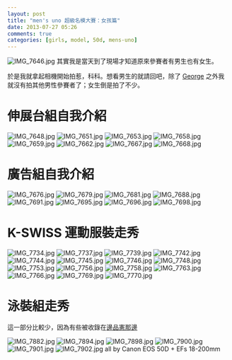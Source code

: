 ```yaml
---
layout: post
title: "men's uno 超級名模大賽：女孩篇"
date: 2013-07-27 05:26
comments: true
categories: [girls, model, 50d, mens-uno]
---
```

![IMG_7646.jpg](/assets/img/2013/xiz6XtOvTg61ScazT9zw_IMG_7646.jpg)
其實我是當天到了現場才知道原來參賽者有男生也有女生。

<!--more-->

於是我就拿起相機開始拍惹，科科。想看男生的就請回吧，除了 [George](http://nan.logdown.com/post/2013/07/27/george-in-mens-uno-supermodel-contest "George 篇") 之外我就沒有拍其他男性參賽者了；女生倒是拍了不少。

# 伸展台組自我介紹

![IMG_7648.jpg](/assets/img/2013/4itMIMCRpasB5HyPuspp_IMG_7648.jpg)
![IMG_7651.jpg](/assets/img/2013/MVA6T86iSEaz4wq0Jyhw_IMG_7651.jpg)
![IMG_7653.jpg](/assets/img/2013/eppnZ4WcTkmysRcByj48_IMG_7653.jpg)
![IMG_7658.jpg](/assets/img/2013/TNBXQ97VTYuEbjCc6xDz_IMG_7658.jpg)
![IMG_7659.jpg](/assets/img/2013/LVqZENpcTBGn7s99zOsn_IMG_7659.jpg)
![IMG_7662.jpg](/assets/img/2013/odeXF4YKSJCwhthwwywC_IMG_7662.jpg)
![IMG_7667.jpg](/assets/img/2013/OE5x9yYLQWBZiRw4FmDv_IMG_7667.jpg)
![IMG_7668.jpg](/assets/img/2013/sgdAEeEHSnagJjfB7Ust_IMG_7668.jpg)
# 廣告組自我介紹

![IMG_7676.jpg](/assets/img/2013/G3ra9QxaTqpHdJHV8eLg_IMG_7676.jpg)
![IMG_7679.jpg](/assets/img/2013/ebwlG3aQI27NmYJAnZ5I_IMG_7679.jpg)
![IMG_7681.jpg](/assets/img/2013/Pby8NHk8QOGdCfBpw26X_IMG_7681.jpg)
![IMG_7688.jpg](/assets/img/2013/OvCji1qUQsqaTrj2WsCW_IMG_7688.jpg)
![IMG_7691.jpg](/assets/img/2013/BLY9ttAoTOihEre5JzHz_IMG_7691.jpg)
![IMG_7695.jpg](/assets/img/2013/eJiIp9BuQGC03Z3lXYcf_IMG_7695.jpg)
![IMG_7696.jpg](/assets/img/2013/4gSjNF9iR2zytTzMJGgR_IMG_7696.jpg)
![IMG_7698.jpg](/assets/img/2013/inG9XdGARFmb0uDL5EtY_IMG_7698.jpg)
# K-SWISS 運動服裝走秀

![IMG_7734.jpg](/assets/img/2013/BvCxKwHDQXiHx4udZIt7_IMG_7734.jpg)
![IMG_7737.jpg](/assets/img/2013/wFW80XXzT1iiOLmvt6Si_IMG_7737.jpg)
![IMG_7739.jpg](/assets/img/2013/jmnxee3cSWCTCZNAzY7Q_IMG_7739.jpg)
![IMG_7742.jpg](/assets/img/2013/kzKDJmnSIqxxla0rxceX_IMG_7742.jpg)
![IMG_7744.jpg](/assets/img/2013/OI4TVKmTS6iWteP6JolC_IMG_7744.jpg)
![IMG_7745.jpg](/assets/img/2013/60upDg2JRAagjvKyQ64G_IMG_7745.jpg)
![IMG_7746.jpg](/assets/img/2013/aBSA6yNTdCSytNKNdtD7_IMG_7746.jpg)
![IMG_7748.jpg](/assets/img/2013/z5YyCSj0TkHnfRoIQwqF_IMG_7748.jpg)
![IMG_7753.jpg](/assets/img/2013/z1aPLCPmQoC18URmTdaN_IMG_7753.jpg)
![IMG_7756.jpg](/assets/img/2013/xTfYZGC6Q4atKczv3RYH_IMG_7756.jpg)
![IMG_7758.jpg](/assets/img/2013/dTOJ7JVQiSmpIMH6K6CQ_IMG_7758.jpg)
![IMG_7763.jpg](/assets/img/2013/YnTqo3oQAaLrMfF1zsfs_IMG_7763.jpg)
![IMG_7766.jpg](/assets/img/2013/jhbPo7EpT5FtUOtRpz8A_IMG_7766.jpg)
![IMG_7769.jpg](/assets/img/2013/S144UKATRmegKyUbt2l6_IMG_7769.jpg)
![IMG_7770.jpg](/assets/img/2013/NdD0tXywTLHnB2dm9LSk_IMG_7770.jpg)
# 泳裝組走秀

這一部分比較少，因為有些被收錄在[邊品憲那邊](http://nan.logdown.com/post/2013/07/27/mens-uno-supermodel-contest-mixer "men's uno 超級名模大賽綜合篇")

![IMG_7882.jpg](/assets/img/2013/ritNZYTRoiseNkcrntag_IMG_7882.jpg)
![IMG_7894.jpg](/assets/img/2013/abWflv8bSN2iX5RS4zHz_IMG_7894.jpg)
![IMG_7898.jpg](/assets/img/2013/AOkwXPo9RGNmrDppWVNZ_IMG_7898.jpg)
![IMG_7900.jpg](/assets/img/2013/09YYQnpmQaWbZYcb5G2F_IMG_7900.jpg) 
![IMG_7901.jpg](/assets/img/2013/pzGRrxSQziCiLZXKnxew_IMG_7901.jpg) 
![IMG_7902.jpg](/assets/img/2013/JH5gTA0vTz2ii4oP5H4u_IMG_7902.jpg)
all by Canon EOS 50D + EFs 18-200mm